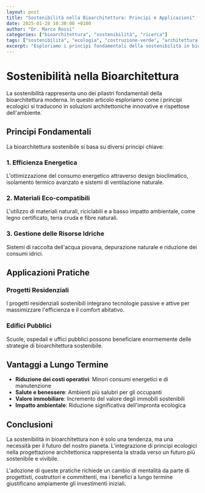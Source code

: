```yaml
---
layout: post
title: "Sostenibilità nella Bioarchitettura: Principi e Applicazioni"
date: 2025-01-28 10:30:00 +0100
author: "Dr. Marco Rossi"
categories: ["bioarchitettura", "sostenibilità", "ricerca"]
tags: ["sostenibilità", "ecologia", "costruzione-verde", "architettura-sostenibile"]
excerpt: "Esploriamo i principi fondamentali della sostenibilità in bioarchitettura e le loro applicazioni pratiche nei progetti contemporanei."
---
```


# Sostenibilità nella Bioarchitettura

La sostenibilità rappresenta uno dei pilastri fondamentali della bioarchitettura moderna. In questo articolo esploriamo come i principi ecologici si traducono in soluzioni architettoniche innovative e rispettose dell'ambiente.

## Principi Fondamentali

La bioarchitettura sostenibile si basa su diversi principi chiave:

### 1. Efficienza Energetica
L'ottimizzazione del consumo energetico attraverso design bioclimatico, isolamento termico avanzato e sistemi di ventilazione naturale.

### 2. Materiali Eco-compatibili
L'utilizzo di materiali naturali, riciclabili e a basso impatto ambientale, come legno certificato, terra cruda e fibre naturali.

### 3. Gestione delle Risorse Idriche
Sistemi di raccolta dell'acqua piovana, depurazione naturale e riduzione dei consumi idrici.

## Applicazioni Pratiche

### Progetti Residenziali
I progetti residenziali sostenibili integrano tecnologie passive e attive per massimizzare l'efficienza e il comfort abitativo.

### Edifici Pubblici
Scuole, ospedali e uffici pubblici possono beneficiare enormemente delle strategie di bioarchitettura sostenibile.

## Vantaggi a Lungo Termine

- **Riduzione dei costi operativi**: Minori consumi energetici e di manutenzione
- **Salute e benessere**: Ambienti più salubri per gli occupanti  
- **Valore immobiliare**: Incremento del valore degli immobili sostenibili
- **Impatto ambientale**: Riduzione significativa dell'impronta ecologica

## Conclusioni

La sostenibilità in bioarchitettura non è solo una tendenza, ma una necessità per il futuro del nostro pianeta. L'integrazione di principi ecologici nella progettazione architettonica rappresenta la strada verso un futuro più sostenibile e vivibile.

L'adozione di queste pratiche richiede un cambio di mentalità da parte di progettisti, costruttori e committenti, ma i benefici a lungo termine giustificano ampiamente gli investimenti iniziali.